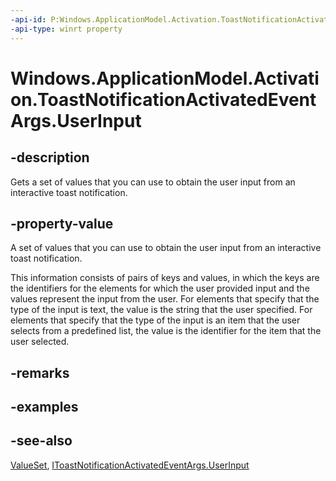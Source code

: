 ```yaml
---
-api-id: P:Windows.ApplicationModel.Activation.ToastNotificationActivatedEventArgs.UserInput
-api-type: winrt property
---
```


<!-- Property syntax
public Windows.Foundation.Collections.ValueSet UserInput { get; }
-->

# Windows.ApplicationModel.Activation.ToastNotificationActivatedEventArgs.UserInput

## -description
Gets a set of values that you can use to obtain the user input from an interactive toast notification.

## -property-value
A set of values that you can use to obtain the user input from an interactive toast notification.

This information consists of pairs of keys and values, in which the keys are the identifiers for the  elements for which the user provided input and the values represent the input from the user. For  elements that specify that the type of the input is text, the value is the string that the user specified. For  elements that specify that the type of the input is an item that the user selects from a predefined list, the value is the identifier for the item that the user selected.

## -remarks

## -examples

## -see-also
[ValueSet](../windows.foundation.collections/valueset.md), [IToastNotificationActivatedEventArgs.UserInput](itoastnotificationactivatedeventargs_userinput.md)